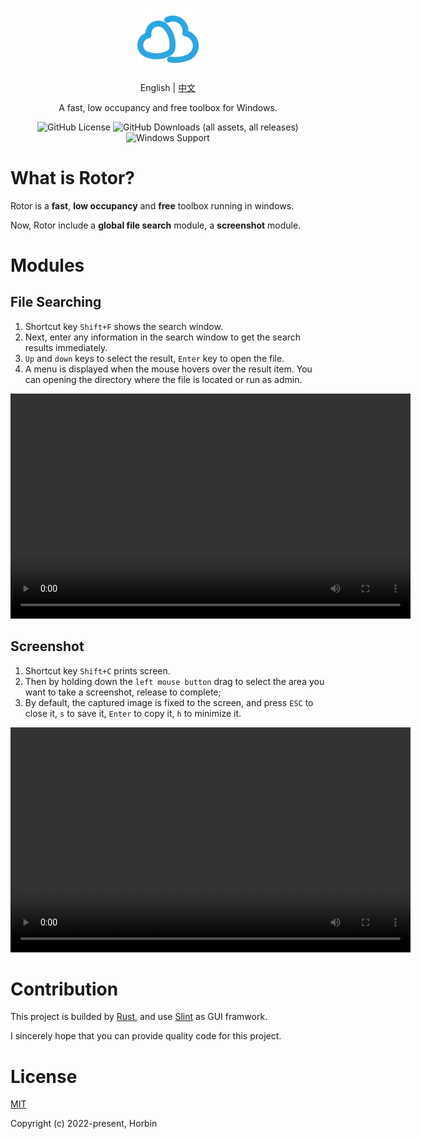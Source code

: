 <p align="center"><a href="https://github.com/Horbin-Magician/rotor-rs" target="_blank" rel="noopener noreferrer"><img width="100" src="./src/ui/assets/logo.png" alt="Rotor logo"></a></p>

<p align="center">
<span>English</span>
<span> | </span>
<a href="doc\README_CN.md">中文</a>
</p>

<p align="center"><span>A fast, low occupancy and free toolbox for Windows.</span></p>

<div align="center">

![GitHub License](https://img.shields.io/github/license/Horbin-Magician/rotor)
![GitHub Downloads (all assets, all releases)](https://img.shields.io/github/downloads/Horbin-Magician/rotor/total)
![Windows Support](https://img.shields.io/badge/Windows-0078D6?style=flat&logo=windows&logoColor=white)

</div>

# What is Rotor?

Rotor is a **fast**, **low occupancy** and **free** toolbox running in windows.

Now, Rotor include a **global file search** module, a **screenshot** module.

# Modules

## File Searching

1. Shortcut key `Shift+F` shows the search window.
2. Next, enter any information in the search window to get the search results immediately.
3. `Up` and `down` keys to select the result, `Enter` key to open the file. 
4. A menu is displayed when the mouse hovers over the result item. You can opening the directory where the file is located or run as admin.

<video width="640" height="360" controls>
  <source src="./doc/search_demo.mp4" type="video/mp4">
  Your browser does not support the video tag.
</video>

## Screenshot

1. Shortcut key `Shift+C` prints screen.
2. Then by holding down the `left mouse button` drag to select the area you want to take a screenshot, release to complete;
3. By default, the captured image is fixed to the screen, and press `ESC` to close it, `s` to save it, `Enter` to copy it, `h` to minimize it.

<video width="640" height="360" controls>
  <source src="。/doc/screenshot_demo.mp4" type="video/mp4">
  Your browser does not support the video tag.
</video>

# Contribution

This project is builded by [Rust](https://www.rust-lang.org/), and use [Slint](https://slint.dev/) as GUI framwork.

I sincerely hope that you can provide quality code for this project.

# License

[MIT](https://opensource.org/licenses/MIT)

Copyright (c) 2022-present, Horbin
